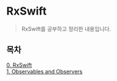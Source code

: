 # RxSwift
> RxSwift를 공부하고 정리한 내용입니다.

## 목차
[0. RxSwift](https://github.com/lygon55555/TIL/blob/main/RxSwift/00.%20RxSwift.md)  
[1. Observables and Observers](https://github.com/lygon55555/TIL/blob/main/RxSwift/01.%20Observables%20and%20Observers.md)